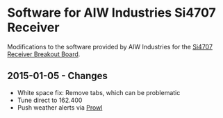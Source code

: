 # Software for AIW Industries Si4707 Receiver

Modifications to the software provided by AIW Industries for the [Si4707 Receiver Breakout Board](http://www.aiwindustries.com/products.html).

## 2015-01-05 - Changes
- White space fix: Remove tabs, which can be problematic
- Tune direct to 162.400
- Push weather alerts via [Prowl](http://prowlapp.com)
